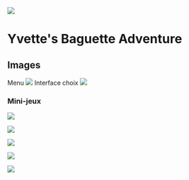 ![](http://i.imgur.com/xnoJvUU.png?1)

# Yvette's Baguette Adventure

## Images
Menu
![](http://i.imgur.com/hQe6zcY.png?1)
Interface choix
![](http://i.imgur.com/nMXo4D8.png?1)

### Mini-jeux

![](http://i.imgur.com/t5Erph9.gif) 

![](http://i.imgur.com/I3Z2Ubd.gif)

![](http://i.imgur.com/BaY6qjm.gif)

![](http://i.imgur.com/l2i6qvH.gif)

![](http://i.imgur.com/hx5kgpm.gif)

